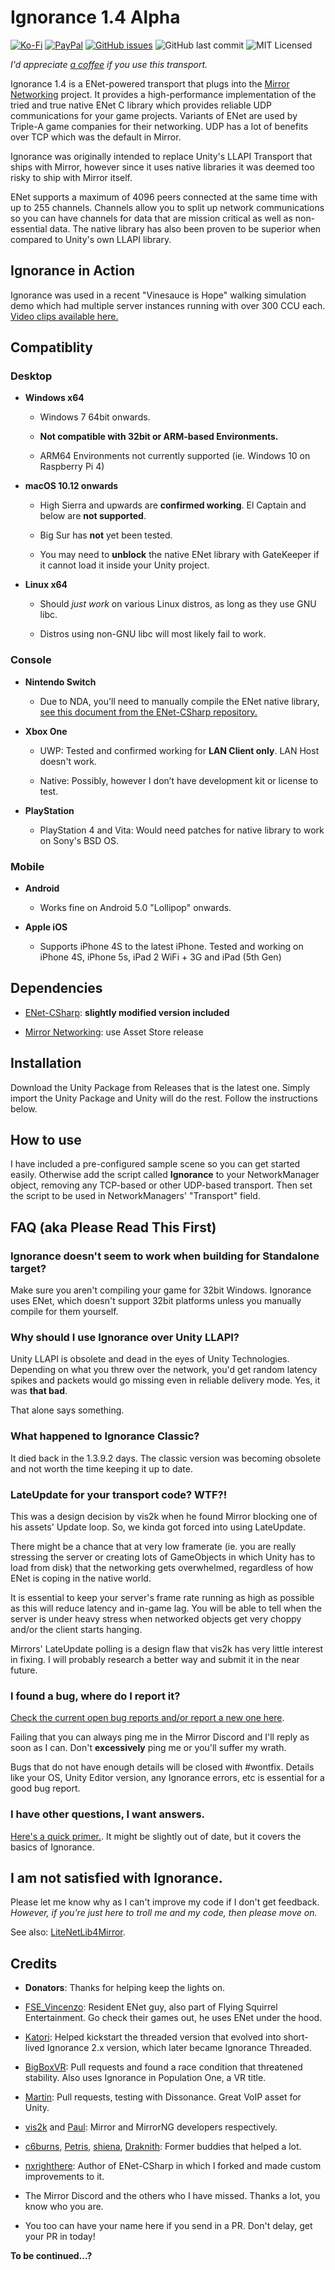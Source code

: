 Ignorance 1.4 Alpha
=============
[![Ko-Fi](https://img.shields.io/badge/Donate-Ko--Fi-red)](https://ko-fi.com/coburn) 
[![PayPal](https://img.shields.io/badge/Donate-PayPal-blue)](https://paypal.me/coburn64) 
[![GitHub issues](https://img.shields.io/github/issues/SoftwareGuy/Ignorance.svg)](https://github.com/SoftwareGuy/Ignorance/issues)
![GitHub last commit](https://img.shields.io/github/last-commit/SoftwareGuy/Ignorance.svg) ![MIT Licensed](https://img.shields.io/badge/license-MIT-green.svg)

_I'd appreciate [a coffee](https://ko-fi.com/coburn) if you use this transport._

Ignorance 1.4 is a ENet-powered transport that plugs into the [Mirror Networking](https://github.com/vis2k/Mirror) project. It provides a high-performance
implementation of the tried and true native ENet C library which provides reliable UDP communications for your game projects. Variants of ENet are used by Triple-A
game companies for their networking. UDP has a lot of benefits over TCP which was the default in Mirror.

Ignorance was originally intended to replace Unity's LLAPI Transport that ships with Mirror, however since it uses native libraries it was deemed too risky to ship with 
Mirror itself.

ENet supports a maximum of 4096 peers connected at the same time with up to 255 channels. Channels allow you to split up network communications so you can have channels
for data that are mission critical as well as non-essential data. The native library has also been proven to be superior when compared to Unity's own LLAPI library.

Ignorance in Action
------------

Ignorance was used in a recent "Vinesauce is Hope" walking simulation demo which had multiple 
server instances running with over 300 CCU each. [Video clips available here.](https://clips.twitch.tv/UglyColdbloodedAlfalfaAllenHuhu)

Compatiblity
------------

### Desktop

-   **Windows x64**
	-	Windows 7 64bit onwards.
	
	-	**Not compatible with 32bit or ARM-based Environments.**
    
	-   ARM64 Environments not currently supported (ie. Windows 10 on Raspberry Pi 4)
        
-   **macOS 10.12 onwards**
	-	High Sierra and upwards are **confirmed working**. El Captain and below are **not supported**.	
	
	-	Big Sur has **not** yet been tested.
	
	-	You may need to **unblock** the native ENet library with GateKeeper if it cannot load it inside your Unity project.

-   **Linux x64**
    -   Should *just work* on various Linux distros, as long as they use GNU libc.
	
	-	Distros using non-GNU libc will most likely fail to work.

### Console

-   **Nintendo Switch**
    - 	Due to NDA, you'll need to manually compile the ENet native library, [see this document from the ENet-CSharp repository.](https://github.com/SoftwareGuy/ENet-CSharp/blob/master/BUILD-FOR-SWITCH.txt)

-   **Xbox One**
    -   UWP: Tested and confirmed working for **LAN Client only**. LAN Host doesn't work.

    -   Native: Possibly, however I don’t have development kit or license to test.

-   **PlayStation**
	- 	PlayStation 4 and Vita: Would need patches for native library to work on Sony's BSD OS.
	
### Mobile

-   **Android**

	- 	Works fine on Android 5.0 "Lollipop" onwards.

-   **Apple iOS**

    -   Supports iPhone 4S to the latest iPhone. Tested and working on iPhone 4S, iPhone 5s, iPad 2 WiFi + 3G and iPad (5th Gen)

Dependencies
------------

-   [ENet-CSharp](https://github.com/SoftwareGuy/ENet-CSharp): **slightly modified version included**

-   [Mirror Networking](https://github.com/vis2k/Mirror): use Asset Store release

Installation
------------

Download the Unity Package from Releases that is the latest one. Simply import
the Unity Package and Unity will do the rest. Follow the instructions below.

How to use
----------

I have included a pre-configured sample scene so you can get started easily. Otherwise add the script 
called **Ignorance** to your NetworkManager object, removing any TCP-based or other UDP-based transport. 
Then set the script to be used in NetworkManagers' "Transport" field.

FAQ (aka Please Read This First)
--------------------------------

### Ignorance doesn't seem to work when building for Standalone target?

Make sure you aren't compiling your game for 32bit Windows. Ignorance uses ENet, which doesn't support 32bit platforms unless you
manually compile for them yourself. 

### Why should I use Ignorance over Unity LLAPI?

Unity LLAPI is obsolete and dead in the eyes of Unity Technologies. Depending on what you threw over the network, you'd get random latency spikes and packets would 
go missing even in reliable delivery mode. Yes, it was **that bad**.

That alone says something.  

### What happened to Ignorance Classic?

It died back in the 1.3.9.2 days. The classic version was becoming obsolete and not worth the time keeping it up to date.

### LateUpdate for your transport code? WTF?!

This was a design decision by vis2k when he found Mirror blocking one of his assets' Update loop. So, we kinda got forced into using LateUpdate.

There might be a chance that at very low framerate (ie. you are really stressing the server or creating lots of GameObjects in which Unity has to load from disk)
that the networking gets overwhelmed, regardless of how ENet is coping in the native world. 

It is essential to keep your server's frame rate running as high as possible as this will reduce latency and in-game lag. You will be able to tell when the server 
is under heavy stress when networked objects get very choppy and/or the client starts hanging.

Mirrors' LateUpdate polling is a design flaw that vis2k has very little interest in fixing. I will probably research a better way and submit it in the near future.

### I found a bug, where do I report it?

[Check the current open bug reports and/or report a new one here](https://github.com/SoftwareGuy/Ignorance/issues).

Failing that you can always ping me in the Mirror Discord and I'll reply as soon as I can. Don't **excessively** ping me or you'll suffer my wrath. 

Bugs that do not have enough details will be closed with \#wontfix. Details like your OS, Unity Editor version, any Ignorance errors, etc is essential for a good
bug report.

### I have other questions, I want answers.

[Here's a quick primer.](https://vis2k.github.io/Mirror/Transports/Ignorance). It might be slightly out of date, but it covers the basics of Ignorance.


I am not satisfied with Ignorance.
-------

Please let me know why as I can't improve my code if I don't get feedback.
*However, if you're just here to troll me and my code, then please move on.*

See also:
[LiteNetLib4Mirror](https://github.com/MichalPetryka/LiteNetLib4Mirror).

Credits
-------

-   **Donators**: Thanks for helping keep the lights on.

-	[FSE_Vincenzo](https://github.com/Vincenz099): Resident ENet guy, also part of Flying Squirrel Entertainment. Go check their games out, he uses
	ENet under the hood.

-   [Katori](https://github.com/katori): Helped kickstart the threaded version that evolved into short-lived Ignorance 2.x version, which later became 
	Ignorance Threaded.

-   [BigBoxVR](https://github.com/GabeBigBoxVR): Pull requests and found a race condition that threatened stability. Also uses Ignorance in Population One, a VR title.

-   [Martin](https://github.com/martindevans): Pull requests, testing with Dissonance. Great VoIP asset for Unity.

-   [vis2k](https://github.com/vis2k) and [Paul](https://github.com/paulpach): Mirror and MirrorNG developers respectively.

-   [c6burns](https://github.com/c6burns), [Petris](https://github.com/MichalPetryka), [shiena](https://github.com/shiena), [Draknith](https://github.com/FizzCube): Former buddies that helped a lot.

-   [nxrighthere](https://github.com/nxrighthere): Author of ENet-CSharp in which I forked and made custom improvements to it.

-   The Mirror Discord and the others who I have missed. Thanks a lot, you know who you are.

-   You too can have your name here if you send in a PR. Don't delay, get your PR in today!

**To be continued...?**
